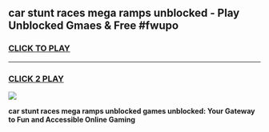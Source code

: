 
## car stunt races mega ramps unblocked - Play Unblocked Gmaes & Free #fwupo
<h3>
<a href="https://news.freeplayer.one?title=car_stunt_races_mega_ramps_unblocked&ref=03M">CLICK TO PLAY</a></h3>
<hr>

<h3>
<a href="https://news.freeplayer.one?title=car_stunt_races_mega_ramps_unblocked&ref=03M">CLICK 2 PLAY</a>
  
</h3>

<a href="https://news.freeplayer.one?title=car_stunt_races_mega_ramps_unblocked&ref=03M"><img src="https://clearcache.store/games.png"></a>


**car stunt races mega ramps unblocked games unblocked: Your Gateway to Fun and Accessible Online Gaming**
